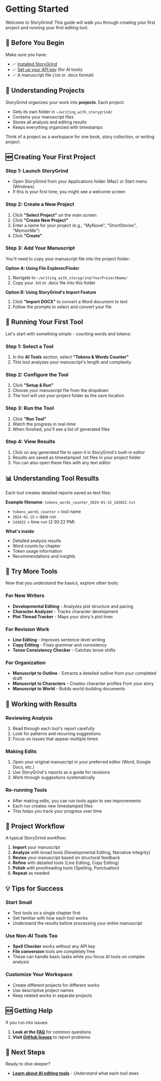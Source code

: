 # Getting Started

Welcome to StoryGrind! This guide will walk you through creating your first project and running your first editing tool.

## 🎯 Before You Begin

Make sure you have:
- ✅ [Installed StoryGrind](Installation-Guide)
- ✅ [Set up your API key](API-Setup-Guide) (for AI tools)
- ✅ A manuscript file (.txt or .docx format)

## 📁 Understanding Projects

StoryGrind organizes your work into **projects**. Each project:
- Gets its own folder in `~/writing_with_storygrind/`
- Contains your manuscript files
- Stores all analysis and editing results
- Keeps everything organized with timestamps

Think of a project as a workspace for one book, story collection, or writing project.

## 🆕 Creating Your First Project

### Step 1: Launch StoryGrind
- Open StoryGrind from your Applications folder (Mac) or Start menu (Windows)
- If this is your first time, you might see a welcome screen

### Step 2: Create a New Project
1. Click **"Select Project"** on the main screen
2. Click **"Create New Project"**
3. Enter a name for your project (e.g., "MyNovel", "ShortStories", "MemoirMe")
4. Click **"Create"**

### Step 3: Add Your Manuscript
You'll need to copy your manuscript file into the project folder:

**Option A: Using File Explorer/Finder**
1. Navigate to `~/writing_with_storygrind/YourProjectName/`
2. Copy your .txt or .docx file into this folder

**Option B: Using StoryGrind's Import Feature**
1. Click **"Import DOCX"** to convert a Word document to text
2. Follow the prompts to select and convert your file

## 🔧 Running Your First Tool

Let's start with something simple - counting words and tokens:

### Step 1: Select a Tool
1. In the **AI Tools** section, select **"Tokens & Words Counter"**
2. This tool analyzes your manuscript's length and complexity

### Step 2: Configure the Tool
1. Click **"Setup & Run"**
2. Choose your manuscript file from the dropdown
3. The tool will use your project folder as the save location

### Step 3: Run the Tool
1. Click **"Run Tool"**
2. Watch the progress in real-time
3. When finished, you'll see a list of generated files

### Step 4: View Results
1. Click on any generated file to open it in StoryGrind's built-in editor
2. Results are saved as timestamped .txt files in your project folder
3. You can also open these files with any text editor

## 📊 Understanding Tool Results

Each tool creates detailed reports saved as text files:

**Example filename**: `tokens_words_counter_2024-01-15_143022.txt`
- `tokens_words_counter` = tool name
- `2024-01-15` = date run
- `143022` = time run (2:30:22 PM)

**What's inside**:
- Detailed analysis results
- Word counts by chapter
- Token usage information
- Recommendations and insights

## 🎨 Try More Tools

Now that you understand the basics, explore other tools:

### For New Writers
- **Developmental Editing** - Analyzes plot structure and pacing
- **Character Analyzer** - Tracks character development
- **Plot Thread Tracker** - Maps your story's plot lines

### For Revision Work
- **Line Editing** - Improves sentence-level writing
- **Copy Editing** - Fixes grammar and consistency
- **Tense Consistency Checker** - Catches tense shifts

### For Organization
- **Manuscript to Outline** - Extracts a detailed outline from your completed draft
- **Manuscript to Characters** - Creates character profiles from your story
- **Manuscript to World** - Builds world-building documents

## 📝 Working with Results

### Reviewing Analysis
1. Read through each tool's report carefully
2. Look for patterns and recurring suggestions
3. Focus on issues that appear multiple times

### Making Edits
1. Open your original manuscript in your preferred editor (Word, Google Docs, etc.)
2. Use StoryGrind's reports as a guide for revisions
3. Work through suggestions systematically

### Re-running Tools
- After making edits, you can run tools again to see improvements
- Each run creates new timestamped files
- This helps you track your progress over time

## 🔄 Project Workflow

A typical StoryGrind workflow:

1. **Import** your manuscript
2. **Analyze** with broad tools (Developmental Editing, Narrative Integrity)
3. **Revise** your manuscript based on structural feedback
4. **Refine** with detailed tools (Line Editing, Copy Editing)
5. **Polish** with proofreading tools (Spelling, Punctuation)
6. **Repeat** as needed

## 💡 Tips for Success

### Start Small
- Test tools on a single chapter first
- Get familiar with how each tool works
- Understand the results before processing your entire manuscript

### Use Non-AI Tools Too
- **Spell Checker** works without any API key
- **File conversion** tools are completely free
- These can handle basic tasks while you focus AI tools on complex analysis

### Customize Your Workspace
- Create different projects for different works
- Use descriptive project names
- Keep related works in separate projects

## 🆘 Getting Help

If you run into issues:

1. **Look at the [FAQ](FAQ)** for common questions
2. **Visit [GitHub Issues](https://github.com/cleesmith/storygrind/issues)** to report problems

## 🎯 Next Steps

Ready to dive deeper?

- **[Learn about AI editing tools](AI-Editing-Tools)** - Understand what each tool does

